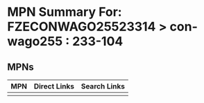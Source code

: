



# MPN Summary For: FZECONWAGO25523314 > con-wago255 : 233-104

## MPNs
  

|MPN|Direct Links|Search Links|
| :--- | :--- | :--- |
||||

